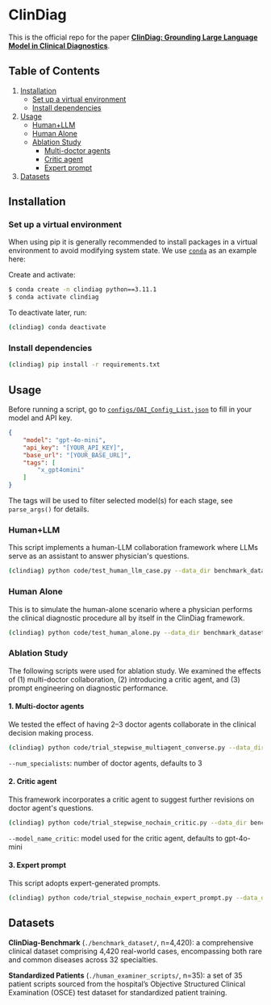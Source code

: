 # ClinDiag

This is the official repo for the paper [**ClinDiag: Grounding Large Language Model in Clinical Diagnostics**](https://github.com/geteff1/ClinDiag).


## Table of Contents

1. [Installation](#installation)
    * [Set up a virtual environment](#venv)
    * [Install dependencies](#dep)
2. [Usage](#usage)
    * [Human+LLM](#human-llm)
    * [Human Alone](#human)
    * [Ablation Study](#ablation)
        * [Multi-doctor agents](#multi-doctor)
        * [Critic agent](#critic)
        * [Expert prompt](#expert)
3. [Datasets](#datasets)
    

## Installation <a name="installation"></a>

### Set up a virtual environment <a name="venv"></a>

When using pip it is generally recommended to install packages in a virtual environment to avoid modifying system state. We use [`conda`](https://www.anaconda.com/download/) as an example here:

Create and activate:
```bash
$ conda create -n clindiag python==3.11.1
$ conda activate clindiag
```

To deactivate later, run:
```bash
(clindiag) conda deactivate
```

### Install dependencies <a name="dep"></a>

```bash
(clindiag) pip install -r requirements.txt
```

## Usage <a name="usage"></a>

Before running a script, go to [`configs/OAI_Config_List.json`](https://github.com/geteff1/ClinDiag/blob/main/configs/OAI_Config_List.json) to fill in your model and API key. 
```json
{
    "model": "gpt-4o-mini",
    "api_key": "[YOUR_API_KEY]",
    "base_url": "[YOUR_BASE_URL]",
    "tags": [
        "x_gpt4omini"
    ]
}
```
The tags will be used to filter selected model(s) for each stage, see `parse_args()` for details.

### Human+LLM <a name="human-llm"></a>

This script implements a human-LLM collaboration framework where LLMs serve as an assistant to answer physician's questions.

```bash
(clindiag) python code/test_human_llm_case.py --data_dir benchmark_dataset
```

### Human Alone <a name="human"></a>

This is to simulate the human-alone scenario where a physician performs the clinical diagnostic procedure all by itself in the ClinDiag framework.

```bash
(clindiag) python code/test_human_alone.py --data_dir benchmark_dataset
```

### Ablation Study <a name="ablation"></a>

The following scripts were used for ablation study. We examined the effects of (1) multi-doctor collaboration, (2) introducing a critic agent, and (3) prompt engineering on diagnostic performance. 

#### 1. Multi-doctor agents <a name="multi-doctor"></a>

We tested the effect of having 2–3 doctor agents collaborate in the clinical decision making process. 

```bash
(clindiag) python code/trial_stepwise_multiagent_converse.py --data_dir benchmark_dataset --num_specialists 2
```

`--num_specialists`: number of doctor agents, defaults to 3

#### 2. Critic agent <a name="critic"></a>

This framework incorporates a critic agent to suggest further revisions on doctor agent's questions.

```bash
(clindiag) python code/trial_stepwise_nochain_critic.py --data_dir benchmark_dataset --model_name_critic x_gpt4omini
```

`--model_name_critic`: model used for the critic agent, defaults to gpt-4o-mini

#### 3. Expert prompt <a name="expert"></a>

This script adopts expert-generated prompts.

```bash
(clindiag) python code/trial_stepwise_nochain_expert_prompt.py --data_dir benchmark_dataset
```

## Datasets <a name="datasets"></a>

**ClinDiag-Benchmark** (`./benchmark_dataset/`, n=4,420): a comprehensive clinical dataset comprising 4,420 real-world cases, encompassing both rare and common diseases across 32 specialties.

**Standardized Patients** (`./human_examiner_scripts/`, n=35): a set of 35 patient scripts sourced from the hospital’s Objective Structured Clinical Examination (OSCE) test dataset for standardized patient training.